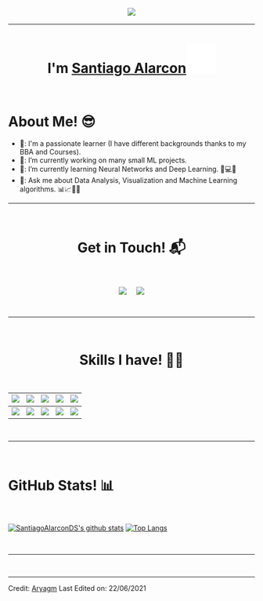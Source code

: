<p align="center">
  <img src="https://miro.medium.com/max/2048/1*OohqW5DGh9CQS4hLY5FXzA.png" height="230"/>
</p>
<hr>
<h1 align="center">I'm <a href="https://github.com/Aryagm">Santiago Alarcon<a><img src="https://github.com/Kathryn-Jie/Kathryn-Jie/blob/main/wave.gif" width="60px"/></h1>
<Br>
<h1>About Me! 😎</h1>

- 🏫: I'm a passionate learner (I have different backgrounds thanks to my BBA and Courses).
- 🔭: I’m currently working on many small ML projects.
- 🌱: I’m currently learning Neural Networks and Deep Learning. 🧠💻🤖
- 💬: Ask me about Data Analysis, Visualization and Machine Learning algorithms. 📊📈🤖🧠
  
<hr>
<Br>
<h1 align="center">Get in Touch! 📬</h1>
<Br>
<p align="center">
<a href="https://www.linkedin.com/in/santiago-alarcon/" target="blank"><a href="mailto:lsascol01@gmail.com" target="blank"><img align="center" src="https://img.shields.io/badge/lsascol01@gmail.com-D14836?style=for-the-badge&logo=gmail&logoColor=white" /></a>    &nbsp;&nbsp;&nbsp;       <a href="https://github.com/SantiagoAlarconDS" target="blank"><img align="center" src="https://img.shields.io/badge/SantiagoAlarconDS-100000?style=for-the-badge&logo=github&logoColor=white" /></a>
</p>
  
<Br>
<hr>
<Br>
<h1 align="center">Skills I have! 🤸‍♂</h1>
<Br>
  
|![](https://img.shields.io/badge/Machine%20Learning-brightgreen?style=for-the-badge)|![](https://img.shields.io/badge/ML-Supervized%20Learning-brightgreen?style=for-the-badge)|![](https://img.shields.io/badge/ML-Unsupervized%20Learning-brightgreen?style=for-the-badge)|![](https://img.shields.io/badge/Web%20Scraping-red?style=for-the-badge)|![](https://img.shields.io/badge/Dashboards-red?style=for-the-badge)|
|---|---|---|---|---|
|![](https://img.shields.io/badge/Data%20Science-blue?style=for-the-badge)|![](https://img.shields.io/badge/DS-Data%20Cleaning-blue?style=for-the-badge)|![](https://img.shields.io/badge/DS-Data%20Analysis-blue?style=for-the-badge)|![](https://img.shields.io/badge/DS-Data%20Visualization-blue?style=for-the-badge)|![](https://img.shields.io/badge/And%20More!-yellow?style=for-the-badge)|
  
  
<Br>
<hr>
<Br>
<h1>GitHub Stats! 📊</h1>
<Br>
  
[![SantiagoAlarconDS's github stats](https://github-readme-stats.vercel.app/api?username=SantiagoAlarconDS&show_icons=true&theme=merko)](https://github.com/SantiagoAlarconDS/github-readme-stats) [![Top Langs](https://github-readme-stats.vercel.app/api/top-langs/?username=SantiagoAlarconDS&layout=compact&theme=merko)](https://github.com/SantiagoAlarconDS/github-readme-stats)

 
<Br>
<hr>
<Br>


------
  
Credit: [Aryagm](https://github.com/Aryagm)
Last Edited on: 22/06/2021

